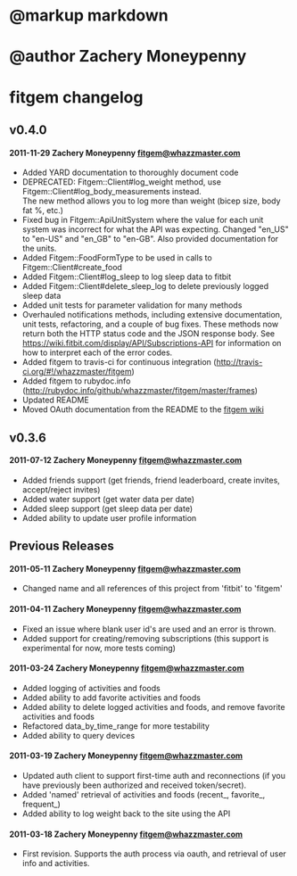 # @markup markdown
# @author Zachery Moneypenny

# fitgem changelog

## v0.4.0 

#### 2011-11-29 Zachery Moneypenny <fitgem@whazzmaster.com>

* Added YARD documentation to thoroughly document code
* DEPRECATED: Fitgem::Client#log_weight method, use Fitgem::Client#log_body_measurements instead.  
  The new method allows you to log more than weight (bicep size, body fat %, etc.)
* Fixed bug in Fitgem::ApiUnitSystem where the value for each unit system was incorrect for what 
  the API was expecting.  Changed "en_US" to "en-US" and "en_GB" to "en-GB". Also provided
	documentation for the units.
* Added Fitgem::FoodFormType to be used in calls to Fitgem::Client#create_food
* Added Fitgem::Client#log_sleep to log sleep data to fitbit
* Added Fitgem::Client#delete_sleep_log to delete previously logged sleep data
* Added unit tests for parameter validation for many methods
* Overhauled notifications methods, including extensive documentation,
  unit tests, refactoring, and a couple of bug fixes.  These methods now
  return both the HTTP status code and the JSON response body.  See https://wiki.fitbit.com/display/API/Subscriptions-API
  for information on how to interpret each of the error codes.
* Added fitgem to travis-ci for continuous integration (http://travis-ci.org/#!/whazzmaster/fitgem)
* Added fitgem to rubydoc.info (http://rubydoc.info/github/whazzmaster/fitgem/master/frames)
* Updated README
* Moved OAuth documentation from the README to the [fitgem wiki](https://github.com/whazzmaster/fitgem/wiki/The-OAuth-Process)

## v0.3.6

#### 2011-07-12 Zachery Moneypenny <fitgem@whazzmaster.com>

* Added friends support (get friends, friend leaderboard, create invites, accept/reject invites)
* Added water support (get water data per date)
* Added sleep support (get sleep data per date)
* Added ability to update user profile information

## Previous Releases

#### 2011-05-11 Zachery Moneypenny <fitgem@whazzmaster.com>

* Changed name and all references of this project from 'fitbit' to 'fitgem'

#### 2011-04-11 Zachery Moneypenny <fitgem@whazzmaster.com>

* Fixed an issue where blank user id's are used and an error is thrown.
* Added support for creating/removing subscriptions (this support is experimental for now, more tests coming)

#### 2011-03-24 Zachery Moneypenny <fitgem@whazzmaster.com>

* Added logging of activities and foods
* Added ability to add favorite activities and foods
* Added ability to delete logged activities and foods, and remove favorite activities and foods
* Refactored data_by_time_range for more testability
* Added ability to query devices

#### 2011-03-19 Zachery Moneypenny <fitgem@whazzmaster.com>

* Updated auth client to support first-time auth and reconnections (if you have previously been authorized and received token/secret).
* Added 'named' retrieval of activities and foods (recent_, favorite_, frequent_)
* Added ability to log weight back to the site using the API

#### 2011-03-18 Zachery Moneypenny <fitgem@whazzmaster.com>

* First revision. Supports the auth process via oauth, and retrieval of user info and activities.
